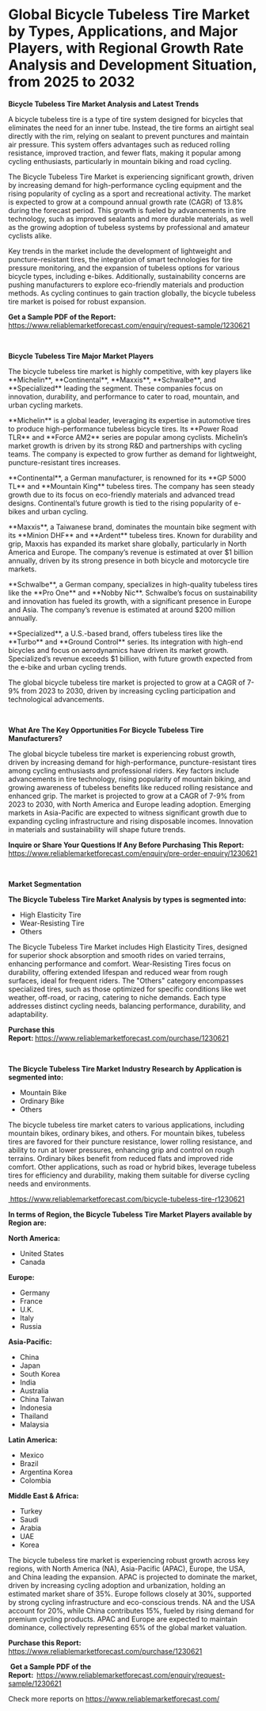 <p><h1>Global Bicycle Tubeless Tire Market by Types, Applications, and Major Players, with Regional Growth Rate Analysis and Development Situation, from 2025 to 2032</h1></p><p><strong>Bicycle Tubeless Tire Market Analysis and Latest Trends</strong></p>
<p><p>A bicycle tubeless tire is a type of tire system designed for bicycles that eliminates the need for an inner tube. Instead, the tire forms an airtight seal directly with the rim, relying on sealant to prevent punctures and maintain air pressure. This system offers advantages such as reduced rolling resistance, improved traction, and fewer flats, making it popular among cycling enthusiasts, particularly in mountain biking and road cycling.</p><p>The Bicycle Tubeless Tire Market is experiencing significant growth, driven by increasing demand for high-performance cycling equipment and the rising popularity of cycling as a sport and recreational activity. The market is expected to grow at a compound annual growth rate (CAGR) of 13.8% during the forecast period. This growth is fueled by advancements in tire technology, such as improved sealants and more durable materials, as well as the growing adoption of tubeless systems by professional and amateur cyclists alike.</p><p>Key trends in the market include the development of lightweight and puncture-resistant tires, the integration of smart technologies for tire pressure monitoring, and the expansion of tubeless options for various bicycle types, including e-bikes. Additionally, sustainability concerns are pushing manufacturers to explore eco-friendly materials and production methods. As cycling continues to gain traction globally, the bicycle tubeless tire market is poised for robust expansion.</p></p>
<p><strong>Get a Sample PDF of the Report:&nbsp;</strong> <a href="https://www.reliablemarketforecast.com/enquiry/request-sample/1230621?utm_campaign=1893&utm_medium=2&utm_source=Github&utm_content=ia&utm_term=22012025&utm_id=bicycle-tubeless-tire">https://www.reliablemarketforecast.com/enquiry/request-sample/1230621</a></p>
<p>&nbsp;</p>
<p><strong>Bicycle Tubeless Tire Major Market Players</strong></p>
<p><p>The bicycle tubeless tire market is highly competitive, with key players like **Michelin**, **Continental**, **Maxxis**, **Schwalbe**, and **Specialized** leading the segment. These companies focus on innovation, durability, and performance to cater to road, mountain, and urban cycling markets.</p><p>**Michelin** is a global leader, leveraging its expertise in automotive tires to produce high-performance tubeless bicycle tires. Its **Power Road TLR** and **Force AM2** series are popular among cyclists. Michelin’s market growth is driven by its strong R&D and partnerships with cycling teams. The company is expected to grow further as demand for lightweight, puncture-resistant tires increases.</p><p>**Continental**, a German manufacturer, is renowned for its **GP 5000 TL** and **Mountain King** tubeless tires. The company has seen steady growth due to its focus on eco-friendly materials and advanced tread designs. Continental’s future growth is tied to the rising popularity of e-bikes and urban cycling.</p><p>**Maxxis**, a Taiwanese brand, dominates the mountain bike segment with its **Minion DHF** and **Ardent** tubeless tires. Known for durability and grip, Maxxis has expanded its market share globally, particularly in North America and Europe. The company’s revenue is estimated at over $1 billion annually, driven by its strong presence in both bicycle and motorcycle tire markets.</p><p>**Schwalbe**, a German company, specializes in high-quality tubeless tires like the **Pro One** and **Nobby Nic**. Schwalbe’s focus on sustainability and innovation has fueled its growth, with a significant presence in Europe and Asia. The company’s revenue is estimated at around $200 million annually.</p><p>**Specialized**, a U.S.-based brand, offers tubeless tires like the **Turbo** and **Ground Control** series. Its integration with high-end bicycles and focus on aerodynamics have driven its market growth. Specialized’s revenue exceeds $1 billion, with future growth expected from the e-bike and urban cycling trends.</p><p>The global bicycle tubeless tire market is projected to grow at a CAGR of 7-9% from 2023 to 2030, driven by increasing cycling participation and technological advancements.</p></p>
<p>&nbsp;</p>
<p><strong>What Are The Key Opportunities For Bicycle Tubeless Tire Manufacturers?</strong></p>
<p><p>The global bicycle tubeless tire market is experiencing robust growth, driven by increasing demand for high-performance, puncture-resistant tires among cycling enthusiasts and professional riders. Key factors include advancements in tire technology, rising popularity of mountain biking, and growing awareness of tubeless benefits like reduced rolling resistance and enhanced grip. The market is projected to grow at a CAGR of 7-9% from 2023 to 2030, with North America and Europe leading adoption. Emerging markets in Asia-Pacific are expected to witness significant growth due to expanding cycling infrastructure and rising disposable incomes. Innovation in materials and sustainability will shape future trends.</p></p>
<p><strong>Inquire or Share Your Questions If Any Before Purchasing This Report:</strong> <a href="https://www.reliablemarketforecast.com/enquiry/pre-order-enquiry/1230621?utm_campaign=1893&utm_medium=2&utm_source=Github&utm_content=ia&utm_term=22012025&utm_id=bicycle-tubeless-tire">https://www.reliablemarketforecast.com/enquiry/pre-order-enquiry/1230621</a></p>
<p>&nbsp;</p>
<p><strong>Market Segmentation</strong></p>
<p><strong>The Bicycle Tubeless Tire Market Analysis by types is segmented into:</strong></p>
<p><ul><li>High Elasticity Tire</li><li>Wear-Resisting Tire</li><li>Others</li></ul></p>
<p><p>The Bicycle Tubeless Tire Market includes High Elasticity Tires, designed for superior shock absorption and smooth rides on varied terrains, enhancing performance and comfort. Wear-Resisting Tires focus on durability, offering extended lifespan and reduced wear from rough surfaces, ideal for frequent riders. The "Others" category encompasses specialized tires, such as those optimized for specific conditions like wet weather, off-road, or racing, catering to niche demands. Each type addresses distinct cycling needs, balancing performance, durability, and adaptability.</p></p>
<p><strong>Purchase this Report:&nbsp;</strong><a href="https://www.reliablemarketforecast.com/purchase/1230621?utm_campaign=1893&utm_medium=2&utm_source=Github&utm_content=ia&utm_term=22012025&utm_id=bicycle-tubeless-tire">https://www.reliablemarketforecast.com/purchase/1230621</a></p>
<p>&nbsp;</p>
<p><strong>The Bicycle Tubeless Tire Market Industry Research by Application is segmented into:</strong></p>
<p><ul><li>Mountain Bike</li><li>Ordinary Bike</li><li>Others</li></ul></p>
<p><p>The bicycle tubeless tire market caters to various applications, including mountain bikes, ordinary bikes, and others. For mountain bikes, tubeless tires are favored for their puncture resistance, lower rolling resistance, and ability to run at lower pressures, enhancing grip and control on rough terrains. Ordinary bikes benefit from reduced flats and improved ride comfort. Other applications, such as road or hybrid bikes, leverage tubeless tires for efficiency and durability, making them suitable for diverse cycling needs and environments.</p></p>
<p><a href="https://www.reliablemarketforecast.com/bicycle-tubeless-tire-r1230621?utm_campaign=1893&utm_medium=2&utm_source=Github&utm_content=ia&utm_term=22012025&utm_id=bicycle-tubeless-tire">&nbsp;https://www.reliablemarketforecast.com/bicycle-tubeless-tire-r1230621</a></p>
<p><strong>In terms of Region, the Bicycle Tubeless Tire Market Players available by Region are:</strong></p>
<p>
    <p> <strong> North America: </strong>
        <ul>
            <li>United States</li>
            <li>Canada</li>
        </ul>
        </p> 
    <p> <strong> Europe: </strong>
        <ul>
            <li>Germany</li>
            <li>France</li>
            <li>U.K.</li>
            <li>Italy</li>
            <li>Russia</li>
        </ul>
        </p> 
    <p> <strong> Asia-Pacific: </strong>
        <ul>
            <li>China</li>
            <li>Japan</li>
            <li>South Korea</li>
            <li>India</li>
            <li>Australia</li>
            <li>China Taiwan</li>
            <li>Indonesia</li>
            <li>Thailand</li>
            <li>Malaysia</li>
        </ul>
        </p> 
    <p> <strong> Latin America: </strong>
        <ul>
            <li>Mexico</li>
            <li>Brazil</li>
            <li>Argentina Korea</li>
            <li>Colombia</li>
        </ul>
        </p> 
    <p> <strong> Middle East & Africa: </strong>
        <ul>
            <li>Turkey</li>
            <li>Saudi</li>
            <li>Arabia</li>
            <li>UAE</li>
            <li>Korea</li>
        </ul>
    </p>
    </p>
<p><p>The bicycle tubeless tire market is experiencing robust growth across key regions, with North America (NA), Asia-Pacific (APAC), Europe, the USA, and China leading the expansion. APAC is projected to dominate the market, driven by increasing cycling adoption and urbanization, holding an estimated market share of 35%. Europe follows closely at 30%, supported by strong cycling infrastructure and eco-conscious trends. NA and the USA account for 20%, while China contributes 15%, fueled by rising demand for premium cycling products. APAC and Europe are expected to maintain dominance, collectively representing 65% of the global market valuation.</p></p>
<p><strong>Purchase this Report: </strong><a href="https://www.reliablemarketforecast.com/purchase/1230621?utm_campaign=1893&utm_medium=2&utm_source=Github&utm_content=ia&utm_term=22012025&utm_id=bicycle-tubeless-tire">https://www.reliablemarketforecast.com/purchase/1230621</a></p>
<p>&nbsp;<strong>Get a Sample PDF of the Report:&nbsp;&nbsp;</strong><a href="https://www.reliablemarketforecast.com/enquiry/request-sample/1230621?utm_campaign=1893&utm_medium=2&utm_source=Github&utm_content=ia&utm_term=22012025&utm_id=bicycle-tubeless-tire">https://www.reliablemarketforecast.com/enquiry/request-sample/1230621</a></p>
<p><strong></strong></p>
<p>Check more reports on <a href="https://www.reliablemarketforecast.com/?utm_campaign=1893&utm_medium=2&utm_source=Github&utm_content=ia&utm_term=22012025&utm_id=bicycle-tubeless-tire">https://www.reliablemarketforecast.com/</a></p>